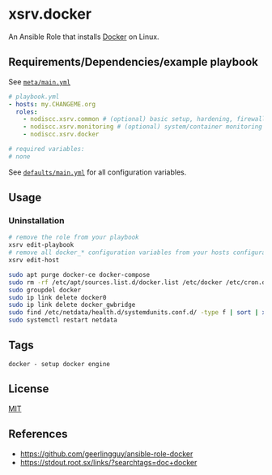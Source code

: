 # xsrv.docker

An Ansible Role that installs [Docker](https://www.docker.com) on Linux.

## Requirements/Dependencies/example playbook

See [`meta/main.yml`](meta/main.yml)

```yaml
# playbook.yml
- hosts: my.CHANGEME.org
  roles:
    - nodiscc.xsrv.common # (optional) basic setup, hardening, firewall
    - nodiscc.xsrv.monitoring # (optional) system/container monitoring and health checks
    - nodiscc.xsrv.docker

# required variables:
# none
```

See [`defaults/main.yml`](defaults/main.yml) for all configuration variables.


## Usage

### Uninstallation

```bash
# remove the role from your playbook
xsrv edit-playbook
# remove all docker_* configuration variables from your hosts configuration
xsrv edit-host
```

```bash
sudo apt purge docker-ce docker-compose
sudo rm -rf /etc/apt/sources.list.d/docker.list /etc/docker /etc/cron.d/docker-system-prune-all /etc/ansible/facts.d/docker.fact /etc/netdata/health.d/dockerd.conf /etc/netdata/health.d/systemdunits.conf.d/docker.conf /var/lib/docker /root/.docker /run/docker
sudo groupdel docker
sudo ip link delete docker0
sudo ip link delete docker_gwbridge
sudo find /etc/netdata/health.d/systemdunits.conf.d/ -type f | sort | xargs sudo cat | sudo tee /etc/netdata/health.d/systemdunits.conf
sudo systemctl restart netdata
```


## Tags

<!--BEGIN TAGS LIST-->
```
docker - setup docker engine
```
<!--END TAGS LIST-->


## License

[MIT](https://opensource.org/licenses/MIT)


## References

- https://github.com/geerlingguy/ansible-role-docker
- https://stdout.root.sx/links/?searchtags=doc+docker
